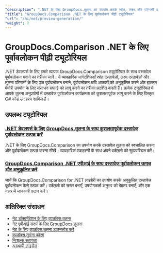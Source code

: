 ```yaml
---
"description": ".NET के लिए GroupDocs.तुलना का उपयोग करके स्रोत, लक्ष्य और परिणामी दस्तावेज़ों के लिए पृष्ठ पूर्वावलोकन उत्पन्न करने के लिए चरण-दर-चरण ट्यूटोरियल।"
"title": "GroupDocs.Comparison .NET के लिए पूर्वावलोकन पीढ़ी ट्यूटोरियल"
"url": "/hi/net/preview-generation/"
"weight": 7
---
```


# GroupDocs.Comparison .NET के लिए पूर्वावलोकन पीढ़ी ट्यूटोरियल

.NET डेवलपर्स के लिए हमारे व्यापक GroupDocs.Comparison ट्यूटोरियल के साथ दस्तावेज़ पूर्वावलोकन बनाने का तरीका जानें। ये व्यावहारिक मार्गदर्शिकाएँ स्रोत दस्तावेज़ों, लक्ष्य दस्तावेज़ों और तुलना परिणामों के लिए पृष्ठ पूर्वावलोकन बनाने, पूर्वावलोकन छवि आकारों को अनुकूलित करने और इष्टतम मेमोरी उपयोग के लिए संसाधन सफाई को लागू करने का तरीका प्रदर्शित करती हैं। प्रत्येक ट्यूटोरियल में आपके तुलना अनुप्रयोगों में दस्तावेज़ पूर्वावलोकन कार्यक्षमता को कुशलतापूर्वक लागू करने के लिए विस्तृत C# कोड उदाहरण शामिल हैं।

## उपलब्ध ट्यूटोरियल

### [.NET डेवलपर्स के लिए GroupDocs.तुलना के साथ कुशलतापूर्वक दस्तावेज़ पूर्वावलोकन उत्पन्न करें](./generate-document-previews-groupdocs-comparison-net/)
.NET के लिए GroupDocs.Comparison का उपयोग करके दस्तावेज़ तुलना को स्वचालित करना और पूर्वावलोकन उत्पन्न करना सीखें। व्यावहारिक उदाहरणों के साथ अपने वर्कफ़्लो को सुव्यवस्थित करें।

### [GroupDocs.Comparison .NET एपीआई के साथ दस्तावेज़ पूर्वावलोकन उत्पन्न और अनुकूलित करें](./optimize-document-previews-groupdocs-comparison-dotnet/)
जानें कि GroupDocs.Comparison for .NET लाइब्रेरी का उपयोग करके अनुकूलित दस्तावेज़ पूर्वावलोकन कैसे उत्पन्न करें। वर्कफ़्लो को सरल बनाएँ, उपयोगकर्ता अनुभव को बेहतर बनाएँ, और एक नज़र में जानकारी प्रदान करें।

## अतिरिक्त संसाधन

- [नेट डॉक्यूमेंटेशन के लिए ग्रुपडॉक्स.तुलना](https://docs.groupdocs.com/comparison/net/)
- [नेट एपीआई संदर्भ के लिए GroupDocs.तुलना](https://reference.groupdocs.com/comparison/net/)
- [नेट के लिए ग्रुपडॉक्स.तुलना डाउनलोड करें](https://releases.groupdocs.com/comparison/net/)
- [ग्रुपडॉक्स.तुलना फोरम](https://forum.groupdocs.com/c/comparison)
- [निःशुल्क सहायता](https://forum.groupdocs.com/)
- [अस्थायी लाइसेंस](https://purchase.groupdocs.com/temporary-license/)